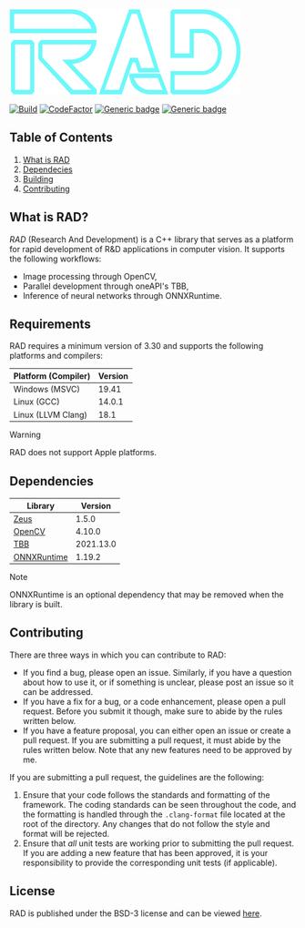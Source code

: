 <a id="top"></a>
![RAD logo](data/logo/logo-transparent.png)

[![Build](https://github.com/marovira/rad/actions/workflows/build.yml/badge.svg)](https://github.com/marovira/rad/actions/workflows/build.yml)
[![CodeFactor](https://www.codefactor.io/repository/github/marovira/rad/badge)](https://www.codefactor.io/repository/github/marovira/rad)
[![Generic badge](https://img.shields.io/badge/Language-C++20-red.svg)](https://en.wikipedia.org/wiki/C%2B%2B17)
[![Generic badge](https://img.shields.io/badge/License-BSD3-blue)](LICENSE)

## Table of Contents

1. [What is RAD](#what-is-rad)
2. [Dependecies](#dependencies)
3. [Building](BUILDING.md)
4. [Contributing](#contributing)

## What is RAD?

*RAD* (Research And Development) is a C++ library that serves as a platform for rapid
development of R&D applications in computer vision. It supports the following workflows:

* Image processing through OpenCV,
* Parallel development through oneAPI's TBB,
* Inference of neural networks through ONNXRuntime.

## Requirements

RAD requires a minimum version of 3.30 and supports the following platforms and compilers:

| Platform (Compiler) | Version |
|---------------------|---------|
| Windows (MSVC) | 19.41 |
| Linux (GCC) | 14.0.1 |
| Linux (LLVM Clang) | 18.1 |

> [!WARNING]
> RAD does not support Apple platforms.

## Dependencies

| Library | Version |
|---------------------|---------|
| [Zeus](https://github.com/marovira/zeus) | 1.5.0 |
| [OpenCV](https://github.com/opencv/opencv) |4.10.0 |
| [TBB](https://github.com/oneapi-src/oneTBB) |2021.13.0 |
| [ONNXRuntime](https://github.com/microsoft/onnxruntime) | 1.19.2 |

> [!NOTE]
> ONNXRuntime is an optional dependency that may be removed when the library is built.

## Contributing

There are three ways in which you can contribute to RAD:

* If you find a bug, please open an issue. Similarly, if you have a question
  about how to use it, or if something is unclear, please post an issue so it
  can be addressed.
* If you have a fix for a bug, or a code enhancement, please open a pull
  request. Before you submit it though, make sure to abide by the rules written
  below.
* If you have a feature proposal, you can either open an issue or create a pull
  request. If you are submitting a pull request, it must abide by the rules
  written below. Note that any new features need to be approved by me.

If you are submitting a pull request, the guidelines are the following:

1. Ensure that your code follows the standards and formatting of the framework.
   The coding standards can be seen throughout the code, and the formatting is
   handled through the `.clang-format` file located at the root of the
   directory. Any changes that do not follow the style and format will be
   rejected.
2. Ensure that *all* unit tests are working prior to submitting the pull
   request. If you are adding a new feature that has been approved, it is your
   responsibility to provide the corresponding unit tests (if applicable).

## License

RAD is published under the BSD-3 license and can be viewed
[here](https://github.com/marovira/rad/blob/master/LICENSE).
